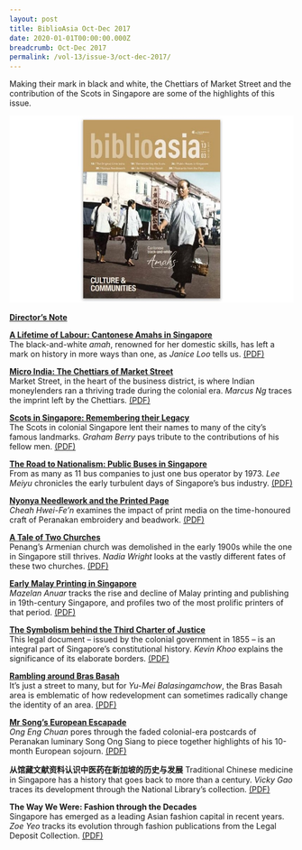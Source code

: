 ```yaml
---
layout: post
title: BiblioAsia Oct-Dec 2017
date: 2020-01-01T00:00:00.000Z
breadcrumb: Oct-Dec 2017
permalink: /vol-13/issue-3/oct-dec-2017/
---
```

Making their mark in black and white, the Chettiars of Market Street and the contribution of the Scots in Singapore are some of the highlights of this issue.

<img src="/images/Vol-13-issue-3/vol13_iss3.JPG">  

**[Director’s Note](/vol-13/issue-3/oct-dec-2017/directors-note)**

**[A Lifetime of Labour: Cantonese Amahs in Singapore](/vol-13/issue-3/oct-dec-2017/lifetime-of-labour)** <br>
The black-and-white *amah*, renowned for her domestic skills, has left a mark on history in more ways than one, as *Janice Loo* tells us. [(PDF)](/files/pdf/vol-13/v13-issue3_Amahs.pdf)

**[Micro India: The Chettiars of Market Street](/vol-13/issue-3/oct-dec-2017/micro-india)** <br>
Market Street, in the heart of the business district, is where Indian moneylenders ran a thriving trade during the colonial era. *Marcus Ng* traces the imprint left by the Chettiars. [(PDF)](/files/pdf/vol-13/v13-issue3_Chettiars.pdf)

**[Scots in Singapore: Remembering their Legacy](/vol-13/issue-3/oct-dec-2017/scots-in-singapore)** <br>
The Scots in colonial Singapore lent their names to many of the city’s famous landmarks. *Graham Berry* pays tribute to the contributions of his fellow men. [(PDF)](/files/pdf/vol-13/v13-issue3_Scots.pdf)

**[The Road to Nationalism: Public Buses in Singapore](/vol-13/issue-3/oct-dec-2017/roadtonationalisation)** <br>
From as many as 11 bus companies to just one bus operator by 1973. *Lee Meiyu* chronicles the early turbulent days of Singapore’s bus industry. [(PDF)](/files/pdf/vol-13/v13-issue3_PublicBuses.pdf)

**[Nyonya Needlework and the Printed Page](/vol-13/issue-3/oct-dec-2017/nyonya-needlework)** <br>
*Cheah Hwei-Fe’n* examines the impact of print media on the time-honoured craft of Peranakan embroidery and beadwork. [(PDF)](/files/pdf/vol-13/v13-issue3_Needlework.pdf)

**[A Tale of Two Churches](/vol-13/issue-3/oct-dec-2017/tale-of-two-churches)** <br>
Penang’s Armenian church was demolished in the early 1900s while the one in Singapore still thrives. *Nadia Wright* looks at the vastly different fates of these two churches. [(PDF)](/files/pdf/vol-13/v13-issue3_TwoChurches.pdf)

**[Early Malay Printing in Singapore](/vol-13/issue-3/oct-dec-2017/early-malay-printing)** <br>
*Mazelan Anuar* tracks the rise and decline of Malay printing and publishing in 19th-century Singapore, and profiles two of the most prolific printers of that period. [(PDF)](/files/pdf/vol-13/v13-issue3_Printing.pdf)

**[The Symbolism behind the Third Charter of Justice](/vol-13/issue-3/oct-dec-2017/third-charter-justice)** <br>
This legal document – issued by the colonial government in 1855 – is an integral part of Singapore’s constitutional history. *Kevin Khoo* explains the significance of its elaborate borders. [(PDF)](/files/pdf/vol-13/v13-issue3_Justice.pdf)

**[Rambling around Bras Basah](/vol-13/issue-3/oct-dec-2017/ramblingarndbrasbasah)** <br>
It’s just a street to many, but for *Yu-Mei Balasingamchow*, the Bras Basah area is emblematic of how redevelopment can sometimes radically change the identity of an area. [(PDF)](/files/pdf/vol-13/v13-issue3_BrasBasah.pdf) 

**[Mr Song’s European Escapade](/vol-13/issue-3/oct-dec-2017/european-escapade)** <br>
*Ong Eng Chuan* pores through the faded colonial-era postcards of Peranakan luminary Song Ong Siang to piece together highlights of his 10-month European sojourn. [(PDF)](/files/pdf/vol-13/v13-issue3_MrSong.pdf)

**从馆藏文献资料认识中医药在新加坡的历史与发展**
Traditional Chinese medicine in Singapore has a history that goes back to more than a century. *Vicky Gao* traces its development through the National Library’s collection. [(PDF)](/files/pdf/vol-13/v13-issue3_ChineseMedicine.pdf)

**The Way We Were: Fashion through the Decades** <br>
Singapore has emerged as a leading Asian fashion capital in recent years. *Zoe Yeo* tracks its evolution through fashion publications from the Legal Deposit Collection. [(PDF)](/files/pdf/vol-13/v13-issue3_Fashion.pdf)